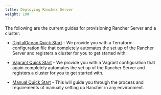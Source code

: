 ```yaml
---
title: Deploying Rancher Server
weight: 100
---
```


The following are the current guides for provisioning Rancher Server and a cluster:

- [DigitalOcean Quick Start](./digital-ocean-qs) - We provide you with a Terraform configuration file that completely automates the set up of the Rancher Server and registers a cluster for you to get started with.

- [Vagrant Quick Start](./quickstart-vagrant) - We provide you with a Vagrant configuration that again completely automates the set up of the Rancher Server and registers a cluster for you to get started with.

- [Manual Quick Start](./quickstart-manual-setup) - This will guide you through the process and requirements of manually setting up Rancher in any environment.
